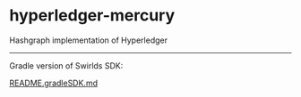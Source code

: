 # hyperledger-mercury
Hashgraph implementation of Hyperledger

--------

Gradle version of Swirlds SDK:

[README.gradleSDK.md](./README.gradleSDK.md)
